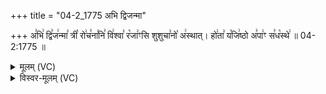+++
title = "04-2_1775 अभि द्विजन्मा"

+++
अ꣣भि꣢ द्वि꣣ज꣢न्मा꣣ त्री꣡ रो꣢च꣣ना꣣नि꣣ वि꣢श्वा꣣ र꣡जा꣢ꣳसि शुशुचा꣣नो꣡ अ꣢स्थात्। हो꣢ता꣣ य꣡जि꣢ष्ठो अ꣣पा꣢ꣳ स꣣ध꣡स्थे꣢ ॥ 04-2:1775 ॥

<details><summary>मूलम् (VC)</summary>

अ꣣भि꣢ द्वि꣣ज꣢न्मा꣣ त्री꣡ रो꣢च꣣ना꣢नि꣣ वि꣢श्वा꣣ र꣡जा꣢ꣳसि शुशुचा꣣नो꣡ अ꣢स्थात् । हो꣢ता꣣ य꣡जि꣢ष्ठो अ꣣पा꣢ꣳ स꣣ध꣡स्थे꣢ ॥१७७५॥
</details>

<details><summary>विस्वर-मूलम् (VC)</summary>

अभि द्विजन्मा त्री रोचनानि विश्वा रजाꣳसि शुशुचानो अस्थात् । होता यजिष्ठो अपाꣳ सधस्थे ॥१७७५॥
</details>